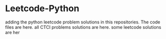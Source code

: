 # Leetcode-Python
adding the python leetcode problem solutions in this repositories. 
The code files are here.
all CTCI problems solutions are here.
some leetcode solutions are her



















































































































































































































































































































































































































































































































































































































